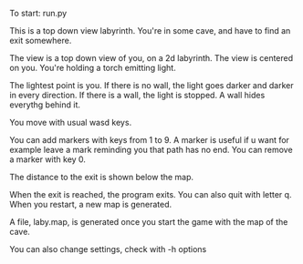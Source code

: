 To start: run.py

This is a top down view labyrinth.
You're in some cave, and have to find an exit somewhere.

The view is a top down view of you, on a 2d labyrinth.
The view is centered on you. You're holding a torch emitting light.

The lightest point is you.
If there is no wall, the light goes darker and darker in every direction.
If there is a wall, the light is stopped.
A wall hides everythg behind it.

You move with usual wasd keys.

You can add markers with keys from 1 to 9.
A marker is useful if u want for example leave a mark reminding you that path has no end.
You can remove a marker with key 0.

The distance to the exit is shown below the map.

When the exit is reached, the program exits. You can also quit with letter q.
When you restart, a new map is generated.

A file, laby.map, is generated once you start the game with the map of the cave.

You can also change settings, check with -h options
